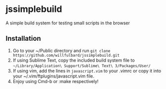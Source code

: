 # jssimplebuild
A simple build system for testing small scripts in the browser

## Installation
1.  Go to your ~/Public directory and run `git clone https://github.com/willfulbard/jssimplebuild.git`
2.  If using Sublime Text, copy the included build system file to `~/Library/Application\ Support/Sublime\ Text\ 3/Packages/User/`
3.  If using vim, add the lines in `javascript.vim` to your .vimrc or copy it into your ~/.vim/ftplugins/javascript.vim file.
4.  Enjoy using Cmd-b or :make respectively!
